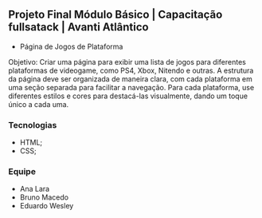 ## Projeto Final Módulo Básico | Capacitação fullsatack | Avanti Atlântico

- Página de Jogos de Plataforma

Objetivo: Criar uma página para exibir uma lista de jogos para diferentes
plataformas de videogame, como PS4, Xbox, Nitendo e outras. A estrutura da
página deve ser organizada de maneira clara, com cada plataforma em uma seção
separada para facilitar a navegação. Para cada plataforma, use diferentes estilos e
cores para destacá-las visualmente, dando um toque único a cada uma.

### Tecnologias

- HTML;
- CSS;

### Equipe

- Ana Lara
- Bruno Macedo
- Eduardo Wesley
